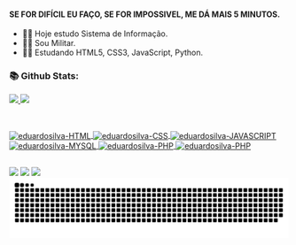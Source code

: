 <h4>SE FOR DIFÍCIL EU FAÇO, SE FOR IMPOSSIVEL, ME DÁ MAIS 5 MINUTOS.</h4>

- 👨‍🎓 Hoje estudo Sistema de Informação.
- 💂‍♂️ Sou Militar.
- 👨‍💻 Estudando HTML5, CSS3, JavaScript, Python.

<!-- -->
<h3> 📚 Github Stats: <br></h3>
<div>
  <a href="[https://github.com/eduardoosilva99](https://github.com/eduardoosilva99)"> 
  <img height="150em" src="https://github-readme-stats.vercel.app/api?username=eduardoosilva99&show_icons=true&theme=tokyonight&include_all_commits=true&count_private=true"/>
  <img height="150em" src="https://github-readme-stats.vercel.app/api/top-langs/?username=eduardoosilva99&layout=compact&langs_count=16&theme=tokyonight"/>
</div>

## <!--icone-->

<div style="display: inline_block"><br>
    <img align="center" alt="eduardosilva-HTML" height="30" width="40" src="https://cdn.jsdelivr.net/gh/devicons/devicon/icons/html5/html5-plain-wordmark.svg" />
    <img align="center" alt="eduardosilva-CSS" height="30" width="40" src="https://cdn.jsdelivr.net/gh/devicons/devicon/icons/css3/css3-plain-wordmark.svg" />
    <img align="center" alt="eduardosilva-JAVASCRIPT" height="30" width="40" src="https://cdn.jsdelivr.net/gh/devicons/devicon/icons/javascript/javascript-original.svg" />
    <img align="center" alt="eduardosilva-MYSQL" height="30" width="40" src="https://cdn.jsdelivr.net/gh/devicons/devicon/icons/mysql/mysql-original-wordmark.svg" />
    <img align="center" alt="eduardosilva-PHP" height="30" width="40" src="https://cdn.jsdelivr.net/gh/devicons/devicon/icons/php/php-plain.svg">
    <img align="center" alt="eduardosilva-PHP" height="30" width="40" src="https://cdn.jsdelivr.net/gh/devicons/devicon/icons/python/python-original-wordmark.svg" />
          
</div>
  
  
## <!--rede social-->  
<div>
    <a href="https://instagram.com/eduardo_oliveira0701/" target="_blank"><img src="https://img.shields.io/badge/-Instagram-%23E4405F?style=for-the-badge&logo=instagram&logoColor=white" target="_blank"></a>
    <a href="https://www.linkedin.com/in/eduardo-de-oliveira-silva-4471aa235/" target="_blank"><img src="https://img.shields.io/badge/-LinkedIn-%230077B5?style=for-the-badge&logo=linkedin&logoColor=white" target="_blank"></a> 
    <a href = "mailto:eduardocristoreidudu@gmail.com"><img src="https://img.shields.io/badge/-Gmail-%23333?style=for-the-badge&logo=gmail&logoColor=white" target="_blank"></a>
  </div>
 
<picture>
  <source
    media="(prefers-color-scheme: dark)"
    srcset="
      https://raw.githubusercontent.com/platane/snk/output/github-contribution-grid-snake-dark.svg
    "
  />
  <source
    media="(prefers-color-scheme: light)"
    srcset="
      https://raw.githubusercontent.com/platane/snk/output/github-contribution-grid-snake.svg
    "
  />
  <img
    alt="github contribution grid snake animation"
    src="https://raw.githubusercontent.com/platane/snk/output/github-contribution-grid-snake.svg"
  />
</picture>
